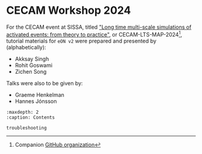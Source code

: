 # CECAM Workshop 2024

For the CECAM event at SISSA, titled ["Long time multi-scale simulations of
activated events: from theory to
practice"](https://www.cecam.org/workshop-details/long-time-multi-scale-simulations-of-activated-events-from-theory-to-practice-1317),
or CECAM-LTS-MAP-2024[^1], tutorial materials for `eON v2` were prepared and
presented by (alphabetically):
- Akksay Singh
- Rohit Goswami
- Zichen Song

Talks were also to be given by:
- Graeme Henkelman
- Hannes Jónsson

```{toctree}
:maxdepth: 2
:caption: Contents

troubleshooting
```

[^1]: Companion [GitHub organization](https://github.com/CECAM-LTS-MAP/)
